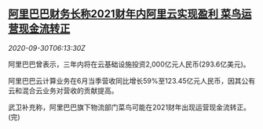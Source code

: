<!--1601446996000-->
[阿里巴巴财务长称2021财年内阿里云实现盈利 菜鸟运营现金流转正](https://cn.reuters.com/article/alibaba-cfo-2021-cloud-0930-idCNKBS26L0RX)
------

<div><i>2020-09-30T06:13:30Z</i></div><p>阿里巴巴曾表示，三年内将在云基础设施投资2,000亿元人民币(293.6亿美元)。</p><p>阿里巴巴云计算业务在6月当季营收同比增长59%至123.45亿元人民币，因其公有云和混合云业务对营收的贡献提高。</p><p>武卫补充称，阿里巴巴旗下物流部门菜鸟可能在2021财年出现运营现金流转正。(完)</p>
